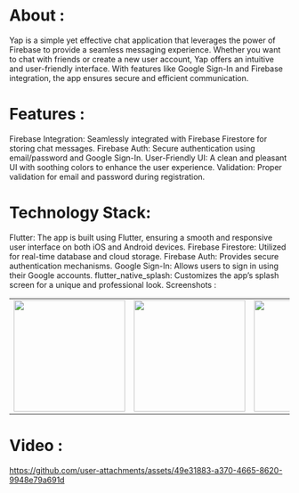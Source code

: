 # About :
Yap is a simple yet effective chat application that leverages the power of Firebase to provide a seamless messaging experience. Whether you want to chat with friends or create a new user account, Yap offers an intuitive and user-friendly interface. With features like Google Sign-In and Firebase integration, the app ensures secure and efficient communication.

# Features :
Firebase Integration: Seamlessly integrated with Firebase Firestore for storing chat messages.
Firebase Auth: Secure authentication using email/password and Google Sign-In.
User-Friendly UI: A clean and pleasant UI with soothing colors to enhance the user experience.
Validation: Proper validation for email and password during registration.
# Technology Stack:
Flutter: The app is built using Flutter, ensuring a smooth and responsive user interface on both iOS and Android devices.
Firebase Firestore: Utilized for real-time database and cloud storage.
Firebase Auth: Provides secure authentication mechanisms.
Google Sign-In: Allows users to sign in using their Google accounts.
flutter_native_splash: Customizes the app’s splash screen for a unique and professional look.
Screenshots :
<table>
  <tr>
    <td><img src="https://github.com/user-attachments/assets/e21a4cd1-991e-4ecb-994d-008b3cd3ba5e" width="200"/></td>
    <td><img src="https://github.com/user-attachments/assets/a91a4b99-afb1-4899-9ea8-e44f914f04eb" width="200"/></td>
    <td><img src="https://github.com/user-attachments/assets/cfe69423-64f4-4da4-ac63-6f9431a212ab" width="200"/></td>
    <td><img src="https://github.com/user-attachments/assets/db11cd1e-939e-4601-92c5-c7ffa368b465" width="200"/></td>
  </tr>
</table>

# Video :

https://github.com/user-attachments/assets/49e31883-a370-4665-8620-9948e79a691d
